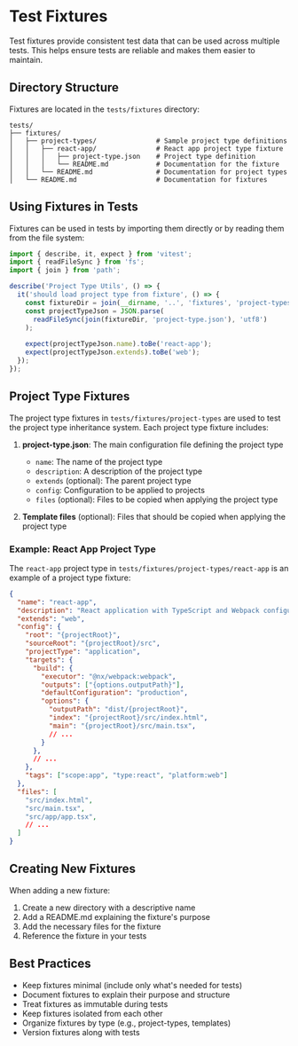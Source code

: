 # Test Fixtures

Test fixtures provide consistent test data that can be used across multiple tests. This helps ensure tests are reliable and makes them easier to maintain.

## Directory Structure

Fixtures are located in the `tests/fixtures` directory:

```
tests/
├── fixtures/
│   ├── project-types/               # Sample project type definitions
│   │   ├── react-app/               # React app project type fixture
│   │   │   ├── project-type.json    # Project type definition
│   │   │   └── README.md            # Documentation for the fixture
│   │   └── README.md                # Documentation for project types
│   └── README.md                    # Documentation for fixtures
```

## Using Fixtures in Tests

Fixtures can be used in tests by importing them directly or by reading them from the file system:

```typescript
import { describe, it, expect } from 'vitest';
import { readFileSync } from 'fs';
import { join } from 'path';

describe('Project Type Utils', () => {
  it('should load project type from fixture', () => {
    const fixtureDir = join(__dirname, '..', 'fixtures', 'project-types', 'react-app');
    const projectTypeJson = JSON.parse(
      readFileSync(join(fixtureDir, 'project-type.json'), 'utf8')
    );
    
    expect(projectTypeJson.name).toBe('react-app');
    expect(projectTypeJson.extends).toBe('web');
  });
});
```

## Project Type Fixtures

The project type fixtures in `tests/fixtures/project-types` are used to test the project type inheritance system. Each project type fixture includes:

1. **project-type.json**: The main configuration file defining the project type
   - `name`: The name of the project type
   - `description`: A description of the project type
   - `extends` (optional): The parent project type
   - `config`: Configuration to be applied to projects
   - `files` (optional): Files to be copied when applying the project type

2. **Template files** (optional): Files that should be copied when applying the project type

### Example: React App Project Type

The `react-app` project type in `tests/fixtures/project-types/react-app` is an example of a project type fixture:

```json
{
  "name": "react-app",
  "description": "React application with TypeScript and Webpack configuration",
  "extends": "web",
  "config": {
    "root": "{projectRoot}",
    "sourceRoot": "{projectRoot}/src",
    "projectType": "application",
    "targets": {
      "build": {
        "executor": "@nx/webpack:webpack",
        "outputs": ["{options.outputPath}"],
        "defaultConfiguration": "production",
        "options": {
          "outputPath": "dist/{projectRoot}",
          "index": "{projectRoot}/src/index.html",
          "main": "{projectRoot}/src/main.tsx",
          // ...
        }
      },
      // ...
    },
    "tags": ["scope:app", "type:react", "platform:web"]
  },
  "files": [
    "src/index.html",
    "src/main.tsx",
    "src/app/app.tsx",
    // ...
  ]
}
```

## Creating New Fixtures

When adding a new fixture:

1. Create a new directory with a descriptive name
2. Add a README.md explaining the fixture's purpose
3. Add the necessary files for the fixture
4. Reference the fixture in your tests

## Best Practices

- Keep fixtures minimal (include only what's needed for tests)
- Document fixtures to explain their purpose and structure
- Treat fixtures as immutable during tests
- Keep fixtures isolated from each other
- Organize fixtures by type (e.g., project-types, templates)
- Version fixtures along with tests 
